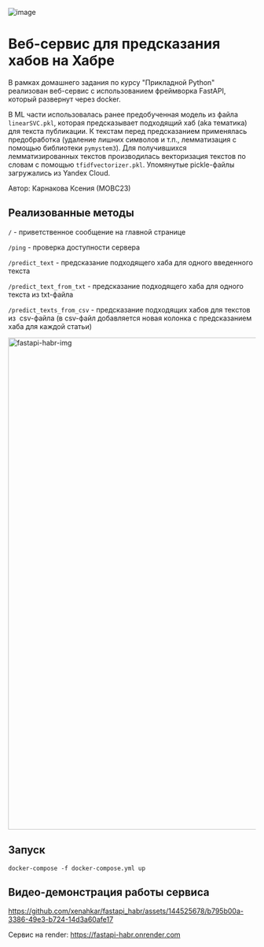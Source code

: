 ![image](https://github.com/xenahkar/fastapi_habr/assets/144525678/7976e8ea-2744-4f4d-b2e4-2fc4151a72a1)
# Веб-сервис для предсказания хабов на Хабре

 В рамках домашнего задания по курсу "Прикладной Python" реализован веб-сервис с использованием фреймворка FastAPI, который развернут через docker.

В ML части использовалась ранее предобученная модель из файла `linearSVC.pkl`, которая предсказывает подходящий хаб (aka тематика) для текста публикации. К текстам перед предсказанием применялась предобработка (удаление лишних символов и т.п., лемматизация с помощью библиотеки `pymystem3`). Для получившихся лемматизированных текстов производилась векторизация текстов по словам с помощью `tfidfvectorizer.pkl`. Упомянутые piсkle-файлы загружались из Yandex Cloud.

Автор: Карнакова Ксения (МОВС23)
 

 ## Реализованные методы

`/` - приветственное сообщение на главной странице

`/ping` - проверка доступности сервера

`/predict_text` - предсказание подходящего хаба для одного введенного текста

`/predict_text_from_txt` - предсказание подходящего хаба для одного текста из txt-файла

`/predict_texts_from_csv` - предсказание подходящих хабов для текстов из  csv-файла (в csv-файл добавляется новая колонка с предсказанием хаба для каждой статьи)

<img width="1000" alt="fastapi-habr-img" src="https://github.com/xenahkar/fastapi_habr/assets/144525678/df570504-3192-4b61-9bf1-14e3e27602d6">



## Запуск

```
docker-compose -f docker-compose.yml up
```

## Видео-демонстрация работы сервиса



https://github.com/xenahkar/fastapi_habr/assets/144525678/b795b00a-3386-49e3-b724-14d3a60afe17




Сервис на render: https://fastapi-habr.onrender.com


